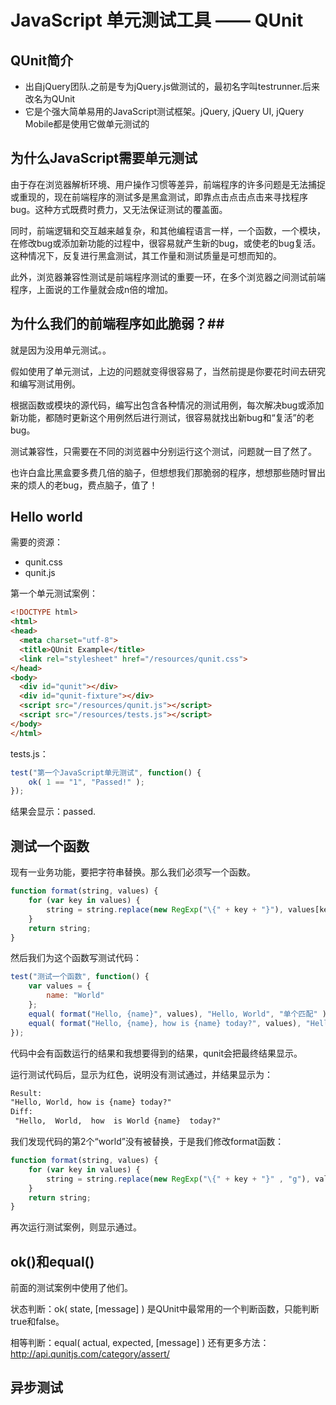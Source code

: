 # JavaScript 单元测试工具 —— QUnit #
## QUnit简介 ##
- 出自jQuery团队.之前是专为jQuery.js做测试的，最初名字叫testrunner.后来改名为QUnit
- 它是个强大简单易用的JavaScript测试框架。jQuery, jQuery UI, jQuery Mobile都是使用它做单元测试的


## 为什么JavaScript需要单元测试 ##
由于存在浏览器解析环境、用户操作习惯等差异，前端程序的许多问题是无法捕捉或重现的，现在前端程序的测试多是黑盒测试，即靠点击点击点击来寻找程序bug。这种方式既费时费力，又无法保证测试的覆盖面。

同时，前端逻辑和交互越来越复杂，和其他编程语言一样，一个函数，一个模块，在修改bug或添加新功能的过程中，很容易就产生新的bug，或使老的bug复活。这种情况下，反复进行黑盒测试，其工作量和测试质量是可想而知的。

此外，浏览器兼容性测试是前端程序测试的重要一环，在多个浏览器之间测试前端程序，上面说的工作量就会成n倍的增加。

## 为什么我们的前端程序如此脆弱？##
就是因为没用单元测试。。

假如使用了单元测试，上边的问题就变得很容易了，当然前提是你要花时间去研究和编写测试用例。

根据函数或模块的源代码，编写出包含各种情况的测试用例，每次解决bug或添加新功能，都随时更新这个用例然后进行测试，很容易就找出新bug和“复活”的老bug。

测试兼容性，只需要在不同的浏览器中分别运行这个测试，问题就一目了然了。

也许白盒比黑盒要多费几倍的脑子，但想想我们那脆弱的程序，想想那些随时冒出来的烦人的老bug，费点脑子，值了！

## Hello world ##
需要的资源：

- qunit.css
- qunit.js

第一个单元测试案例：
```html
<!DOCTYPE html>
<html>
<head>
  <meta charset="utf-8">
  <title>QUnit Example</title>
  <link rel="stylesheet" href="/resources/qunit.css">
</head>
<body>
  <div id="qunit"></div>
  <div id="qunit-fixture"></div>
  <script src="/resources/qunit.js"></script>
  <script src="/resources/tests.js"></script>
</body>
</html>
```

tests.js：
```javascript
test("第一个JavaScript单元测试", function() {
    ok( 1 == "1", "Passed!" );
});
```

结果会显示：passed.

## 测试一个函数
现有一业务功能，要把字符串替换。那么我们必须写一个函数。
```javascript
function format(string, values) {
    for (var key in values) {
        string = string.replace(new RegExp("\{" + key + "}"), values[key]);
    }
    return string;
}
```
然后我们为这个函数写测试代码：
```javascript
test("测试一个函数", function() {
    var values = {
        name: "World"
    };
    equal( format("Hello, {name}", values), "Hello, World", "单个匹配" );
    equal( format("Hello, {name}, how is {name} today?", values), "Hello, World, how is World today?", "多个匹配" );
});
```
代码中会有函数运行的结果和我想要得到的结果，qunit会把最终结果显示。

运行测试代码后，显示为红色，说明没有测试通过，并结果显示为：
```html
Result:     
"Hello, World, how is {name} today?"
Diff:     
 "Hello,  World,  how  is World {name}  today?" 
```
我们发现代码的第2个“world”没有被替换，于是我们修改format函数：
```javascript
function format(string, values) {
    for (var key in values) {
        string = string.replace(new RegExp("\{" + key + "}" , "g"), values[key]);
    }
    return string;
}
```

再次运行测试案例，则显示通过。

## ok()和equal() ##
前面的测试案例中使用了他们。

状态判断：ok( state, [message] ) 是QUnit中最常用的一个判断函数，只能判断true和false。

相等判断：equal( actual, expected, [message] )
还有更多方法：http://api.qunitjs.com/category/assert/

## 异步测试
















